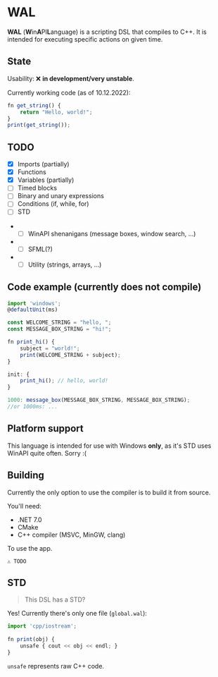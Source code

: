 ﻿# WAL

**WAL** (**W**in**A**PI**L**anguage) is a scripting DSL that compiles to C++. It is intended for executing specific
actions on given time.

## State

Usability: ❌ **in development/very unstable**.

Currently working code (as of 10.12.2022):

```js
fn get_string() {
    return "Hello, world!";  
}
print(get_string());
```

## TODO

- [x] Imports (partially)
- [x] Functions
- [x] Variables (partially)
- [ ] Timed blocks
- [ ] Binary and unary expressions
- [ ] Conditions (if, while, for)
- [ ] STD
-
  - [ ] WinAPI shenanigans (message boxes, window search, ...)
-
  - [ ] SFML(?)
-
  - [ ] Utility (strings, arrays, ...)

## Code example (currently does not compile)

```js
import 'windows';
@defaultUnit(ms)

const WELCOME_STRING = "hello, ";
const MESSAGE_BOX_STRING = "hi!";

fn print_hi() {
	subject = "world!";
	print(WELCOME_STRING + subject);
}

init: {
	print_hi(); // hello, world!
}

1000: message_box(MESSAGE_BOX_STRING, MESSAGE_BOX_STRING);
//or 1000ms: ...
```

## Platform support

This language is intended for use with Windows **only**, as it's STD uses WinAPI quite often. Sorry :(

## Building

Currently the only option to use the compiler is to build it from source.

You'll need:

- .NET 7.0
- CMake
- C++ compiler (MSVC, MinGW, clang)

To use the app.

`⚠ TODO`

## STD

> This DSL has a STD?

Yes! Currently there's only one file (`global.wal`):

```js
import 'cpp/iostream';  
  
fn print(obj) {  
    unsafe { cout << obj << endl; }  
}
```

`unsafe` represents raw C++ code.


